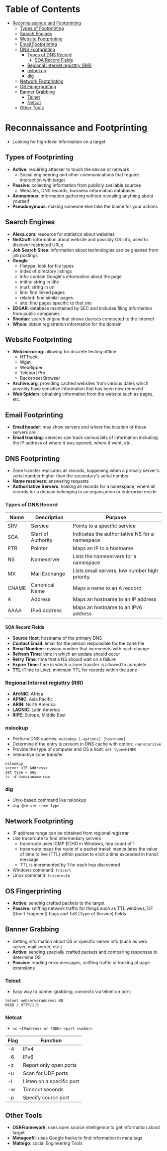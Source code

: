 # Table of Contents

* [Reconnaissance and Footprinting](#reconnaissance-and-footprinting)
  * [Types of Footprinting](#types-of-footprinting)
  * [Search Engines](#search-engines)
  * [Website Footprinting](#website-footprinting)
  * [Email Footprinting](#email-footprinting)
  * [DNS Footprinting](#dns-footprinting)
    * [Types of DNS Record](#types-of-dns-record)
      * [SOA Record Fields](#soa-record-fields)
    * [Regional Internet registtry (RIR)](#regional-internet-registtry-rir)
    * [nslookup](#nslookup)
    * [dig](#dig)
  * [Network Footprinting](#network-footprinting)
  * [OS Fingerprinting](#os-fingerprinting)
  * [Banner Grabbing](#banner-grabbing)
    * [Telnet](#telnet)
    * [Netcat](#netcat)
  * [Other Tools](#other-tools)
# Reconnaissance and Footprinting

- Looking for high-level information on a target

## Types of Footprinting

- **Active**: requiring attacker to touch the device or network
  - Social engineering and other communications that require interaction with target
- **Passive**: collecting information from publicly available sources
  - Websites, DNS records, business information databases
- **Anonymous**: information gathering without revealing anything about yourself
- **Pseudonymous**: making someone else take the blame for your actions

## Search Engines

- **Alexa.com**: resource for statistics about websites
- **NetCraft**: information about website and possibly OS info, used to discover restricted URLs
- **Job Search Sites**: information about technologies can be gleaned from job postings
- **Google**
  - filetype: look for file types
  - index of directory listings
  - info: contain Google's information about the page
  - intitle: string in title
  - inurl: string in url
  - link: find linked pages
  - related: find similar pages
  - site: find pages specific to that site
- **EDGAR**: database maintained by SEC and includes filing information from public companies
- **Shodan**: search engine that shows devices connected to the Internet
- **Whois**: obtain registration information for the domain

## Website Footprinting

- **Web mirroring**: allowing for discrete testing offline
  - HTTrack
  - Wget
  - WebRipper
  - Teleport Pro
  - Backstreet Browser
- **Archive.org**: providing cached websites from various dates which possibly have sensitive information that has been now removed
- **Web Spiders**: obtaining information from the website such as pages, etc.

## Email Footprinting

- **Email header**: may show servers and where the location of those servers are
- **Email tracking**: services can track various bits of information including the IP address of where it was opened, where it went, etc.

## DNS Footprinting

- Zone transfer replicates all records, happening when a primary server's serial number higher than the secondary's serial number
- **Name resolvers**: answering requests
- **Authoritative Servers**: holding all records for a namespace, where all records for a domain belonging to an organization or enterprise reside

### Types of DNS Record

| Name  | Description        | Purpose                                        |
| ----- | ------------------ | ---------------------------------------------- |
| SRV   | Service            | Points to a specific service                   |
| SOA   | Start of Authority | Indicates the authoritative NS for a namespace |
| PTR   | Pointer            | Maps an IP to a hostname                       |
| NS    | Nameserver         | Lists the nameservers for a namespace          |
| MX    | Mail Exchange      | Lists email servers, low number high priority  |
| CNAME | Canonical Name     | Maps a name to an A reccord                    |
| A     | Address            | Maps an hostname to an IP address              |
| AAAA  | IPv6 address       | Maps an hostname to an IPv6 address            |

#### SOA Record Fields

- **Source Host**: hostname of the primary DNS
- **Contact Email**: email for the person responsible for the zone file
- **Serial Number**: revision number that increments with each change
- **Refresh Time**: time in which an update should occur
- **Retry Time**: time that a NS should wait on a failure
- **Expire Time**: time in which a zone transfer is allowed to complete
- **TTL** (Time to Live): minimum TTL for records within the zone

### Regional Internet registtry (RIR)

- **AfriNIC**: Africa
- **APNIC**: Asia Pacific
- **ARIN**: North America
- **LACNIC**: Latin America
- **RIPE**: Europe, Middle East

### nslookup

- Perform DNS queries: `nslookup [-options] [hostname]`
- Determine if the entry is present in DNS cache with option: `-norecursive`
- Provide the type of computer and OS a host: `set type=HINFO`
- Interactive zone transfer

```
nslookup
server <IP Address>
set type = any
ls -d domainname.com
```

### dig

- Unix-based command like nslookup
- `dig @server name type`

## Network Footprinting

- IP address range can be obtained from regional registrar
- Use traceroute to find intermediary servers
  - traceroute uses ICMP ECHO in Windows, hop count of 1
  - traceroute maps the route of a packet travel: manipulates the value of time to live (TTL) within packet to elicit a time exceeded in transit message
  - TTL is incremented by 1 for each hop discovered
- Windows command: `tracert`
- Linux command: `traceroute`

## OS Fingerprinting

- **Active**: sending crafted packets to the target
- **Passive**: sniffing network traffic for things such as TTL windows, DF (Don't Fragment) flags and ToS (Type of Service) fields

## Banner Grabbing

- Getting information about OS or specific server info (such as web server, mail server, etc.)
- **Active**: sending specially crafted packets and comparing responses to determine OS
- **Passive**: reading error messages, sniffing traffic or looking at page extensions

### Telnet

- Easy way to banner grabbing, connects via telnet on port:

```
telnet webserveraddress 80
HEAD / HTTP/1.0
```

### Netcat

- `nc <IPaddress or FQDN> <port number>`

| Flag | Function                  |
| ---- | ------------------------- |
| -4   | IPv4                      |
| -6   | IPv6                      |
| -z   | Report only open ports    |
| -u   | Scan for UDP ports        |
| -l   | Listen on a specific port |
| -w   | Timeout seconds           |
| -p   | Specify source port       |

## Other Tools

- **OSRFramework**: uses open source intelligence to get information about target
- **Metagoofil**: uses Google hacks to find information in meta tags
- **Maltego**: social Engineering Tools
